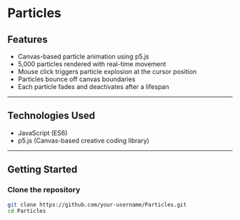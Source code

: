 # Particles

## Features

- Canvas-based particle animation using p5.js
- 5,000 particles rendered with real-time movement
- Mouse click triggers particle explosion at the cursor position
- Particles bounce off canvas boundaries
- Each particle fades and deactivates after a lifespan

---

## Technologies Used

- JavaScript (ES6)
- p5.js (Canvas-based creative coding library)

---

## Getting Started

### Clone the repository

```bash
git clone https://github.com/your-username/Particles.git
cd Particles
